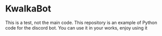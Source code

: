 # KwalkaBot
This is a test, not the main code. This repository is an example of Python code for the discord bot. You can use it in your works, enjoy using it
